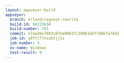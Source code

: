 ```yaml
---
layout: appveyor-build
appveyor:
  branch: erlend/regtest-rewrite
  build-id: 50223634
  build-number: 761
  commit: 57aa36e7603c87ee00037c39881bbf7d667a78d3
  job-id: a0ftl7lhsuhtjj1s
  job-number: 5
  os-name: Windows
  test-result: 0
---
```

